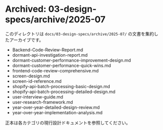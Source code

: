 # Archived: 03-design-specs/archive/2025-07

このディレクトリは `docs/03-design-specs/archive/2025-07/` の文書を集約したアーカイブです。

- Backend-Code-Review-Report.md
- dormant-api-investigation-report.md
- dormant-customer-performance-improvement-design.md
- dormant-customer-performance-quick-wins.md
- frontend-code-review-comprehensive.md
- screen-design.md
- screen-id-reference.md
- shopify-api-batch-processing-basic-design.md
- shopify-api-batch-processing-detailed-design.md
- user-interview-guide.md
- user-research-framework.md
- year-over-year-detailed-design-review.md
- year-over-year-implementation-analysis.md

正本は各カテゴリの現行設計ドキュメントを参照してください。
